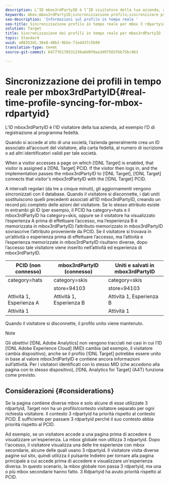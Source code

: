```yaml
---
description: L’ID mbox3rdPartyID è l’ID visitatore della tua azienda, ad esempio l’D di registrazione al programma fedeltà.
keywords: mbox;mbox3rdPartyID;sincronizzazione profilo;sincronizzare profilo; PCID
seo-description: 'Informazioni sul profilo in tempo reale '
seo-title: Sincronizzazione profilo in tempo reale per mbox 3 rdpartyid in Adobe Target
solution: Target
title: Sincronizzazione dei profili in tempo reale per mbox3rdPartyID
topic: Standard
uuid: a88353d1-36e8-48b2-9b5e-71ed437c5b99
translation-type: tm+mt
source-git-commit: 647776170531230a0d0f0aa3d97565fbb75bc963

---
```



# Sincronizzazione dei profili in tempo reale per mbox3rdPartyID{#real-time-profile-syncing-for-mbox-rdpartyid}

L’ID mbox3rdPartyID è l’ID visitatore della tua azienda, ad esempio l’D di registrazione al programma fedeltà.

Quando si accede al sito di una società, l’azienda generalmente crea un ID associato all’account del visitatore, alla carta fedeltà, al numero di iscrizione o ad altri identificatori validi per tale società.

When a visitor accesses a page on which [!DNL Target] is enabled, that visitor is assigned a [!DNL Target] PCID. If the visitor then logs in, and the implementation passes the mbox3rdPartyID to [!DNL Target], [!DNL Target] connects that visitor's mbox3rdPartyID with the [!DNL Target] PCID.

A intervalli regolari (da tre a cinque minuti), gli aggiornamenti vengono sincronizzati con il database. Quando il visitatore si disconnette, i dati uniti sostituiscono quelli precedenti associati all’ID mbox3rdPartyID, creando un record più completo delle azioni del visitatore. Se lo stesso attributo esiste in entrambi gli ID (per esempio, il PCID ha category=hats e il mbox3rdPartyID ha category=skis, oppure se il visitatore ha visualizzato l’esperienza A prima di effettuare l’accesso, ma l’esperienza B è memorizzata in mbox3rdPartyID) l’attributo memorizzato in mbox3rdPartyID sovrascrive l’attributo proveniente da PCID. Se il visitatore si trovava in un’attività o esperienza prima di effettuare l’accesso, ma l’attività e l’esperienza memorizzate in mbox3rdPartyID risultano diverse, dopo l’accesso tale visitatore viene inserito nell’attività ed esperienza di mbox3rdPartyID.

| PCID (non connesso) | mbox3rdPartyID (connesso) | Uniti e salvati in mbox3rdPartyID |
|---|---|---|
| category=hats | category=skis | category=skis |
|  | store=94103 | store=94103 |
| Attività 1, Esperienza A | Attività 1, Esperienza B | Attività 1, Esperienza B |
| Attività 1 |  | Attività 1 |

Quando il visitatore si disconnette, il profilo unito viene mantenuto.

>[!NOTE]
>
>Gli obiettivi [!DNL Adobe Analytics] non vengono tracciati nei casi in cui l’ID [!DNL Adobe Experience Cloud] (MID) cambia (ad esempio, il visitatore cambia dispositivo), anche se il profilo [!DNL Target] potrebbe essere unito in base al valore mbox3rdPartyID e contiene ancora informazioni sull’attività. Per i visitatori identificati con lo stesso MID (che accedono alla pagina con lo stesso dispositivo), [!DNL Analytics for Target] (A4T) funziona come previsto.

## Considerazioni {#considerations}

Se la pagina contiene diverse mbox e solo alcune di esse utilizzate 3 rdpartyid, Target non ha un profilo/contesto visitatore separato per ogni richiesta visitatore. Il contesto 3 rdpartyid ha priorità rispetto al contesto PCID. È sufficiente per passare 3 rdpartyid perché il suo contesto abbia priorità rispetto al PCID.

Ad esempio, se un visitatore accede a una pagina prima di accedere e visualizzare un'esperienza. La mbox globale non utilizza 3 rdpartyid. Dopo l'accesso, il visitatore visualizza una delle tre esperienze con mbox secondarie, alcune delle quali usano 3 rdpartyid. Il visitatore visita diverse pagine sul sito, quindi utilizza il pulsante Indietro per tornare alla pagina principale a cui accede prima di accedere e visualizzare un'esperienza diversa. In questo scenario, la mbox globale non passa 3 rdpartyid, ma una o più mbox secondarie hanno fatto. 3 Rdpartyid ha avuto priorità rispetto al PCID.
